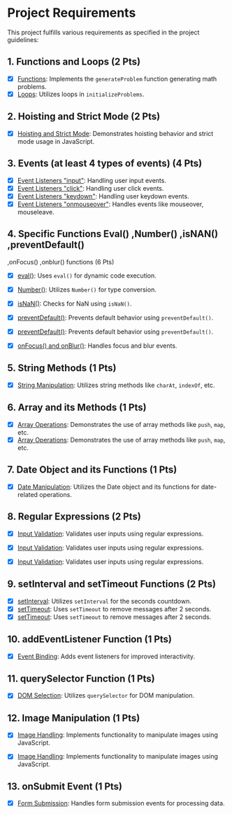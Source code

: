 # Project Requirements

This project fulfills various requirements as specified in the project guidelines:

## 1. Functions and Loops (2 Pts)
- [x] [Functions](/wwwroot/js/KeyboardInputChallenge.js#L56-L63): Implements the `generateProblem` function generating math problems.
- [x] [Loops](/wwwroot/js/KeyboardInputChallenge.js#L49-L52): Utilizes loops in `initializeProblems`.

## 2. Hoisting and Strict Mode (2 Pts)
- [x] [Hoisting and Strict Mode](/Views/Account/Register.cshtml#L107-L112): Demonstrates hoisting behavior and strict mode usage in JavaScript.

## 3. Events (at least 4 types of events)  (4 Pts)
- [x] [Event Listeners "input"](/wwwroot/js/KeyboardInputChallenge.js#L217-249): Handling user input events.
- [x] [Event Listeners "click"](/wwwroot/js/MultipleChoiceChallenge.js#L150-154): Handling user click events.
- [x] [Event Listeners "keydown"](/wwwroot/js/MultipleChoiceChallenge.js#L156-160): Handling user keydown events.
- [x] [Event Listeners "onmouseover"](/Views/Challenges/ErrorMessage.cshtml#L71-L75): Handles events like mouseover, mouseleave.

## 4. Specific Functions Eval() ,Number() ,isNAN() ,preventDefault()
,onFocus() ,onblur() functions (6 Pts)
- [x] [eval()](/wwwroot/js/KeyboardInputChallenge.js#L61): Uses `eval()` for dynamic code execution.
- [x] [Number()](/wwwroot/js/MultipleChoiceChallenge.js#L48): Utilizes `Number()` for type conversion.
- [x] [isNaN()](/wwwroot/js/MultipleChoiceChallenge.js#L108-L109): Checks for NaN using `isNaN()`.

- [x] [preventDefault()](/Views/Account/Settings.cshtml#L130-140): Prevents default behavior using `preventDefault()`.
- [x] [preventDefault()](/Views/Challenges/ViewChallenge.cshtml#L105-193): Prevents default behavior using `preventDefault()`.

- [x] [onFocus() and onBlur()](/Views/Account/Register.cshtml#L83-L93): Handles focus and blur events.

## 5. String Methods (1 Pts)
- [x] [String Manipulation](/Views/Account/Settings.cshtml#L196-L205): Utilizes string methods like `charAt`, `indexOf`, etc.

## 6. Array and its Methods (1 Pts)
- [x] [Array Operations](/wwwroot/js/MultipleChoiceChallenge.js#L39-L55): Demonstrates the use of array methods like `push`, `map`, etc.
- [x] [Array Operations](/wwwroot/js/MultipleChoiceChallenge.js#L25-L44): Demonstrates the use of array methods like `push`, `map`, etc.

## 7. Date Object and its Functions (1 Pts)
- [x] [Date Manipulation](/wwwroot/js/KeyboardInputChallenge.js#L95-L96): Utilizes the Date object and its functions for date-related operations.

## 8. Regular Expressions (2 Pts)
- [x] [Input Validation](/Views/Account/Settings.cshtml#L164): Validates user inputs using regular expressions.
- [x] [Input Validation](/Views/Account/Register.cshtml#L166): Validates user inputs using regular expressions.
- [x] [Input Validation](/Views/Account/Register.cshtml#L185): Validates user inputs using regular expressions.


## 9. setInterval and setTimeout Functions (2 Pts)
- [x] [setInterval](/wwwroot/js/KeyboardInputChallenge.js#L209-L215): Utilizes `setInterval` for the seconds countdown.
- [x] [setTimeout](/wwwroot/js/KeyboardInputChallenge.js#L247): Uses `setTimeout` to remove messages after 2 seconds.
- [x] [setTimeout](/Views/Challenges/ViewChallenge.cshtml#L188): Uses `setTimeout` to remove messages after 2 seconds.

## 10. addEventListener Function (1 Pts)
- [x] [Event Binding](/Views/Account/Settings.cshtml#L196-L205): Adds event listeners for improved interactivity.

## 11. querySelector Function (1 Pts)
- [x] [DOM Selection](/Views/Challenges/ViewChallenge.cshtml#L177-L183): Utilizes `querySelector` for DOM manipulation.

## 12. Image Manipulation (1 Pts)
- [x] [Image Handling](/Views/Challenges/ErrorMessage.cshtml#L82-L112): Implements functionality to manipulate images using JavaScript.
- [x] [Image Handling](/Views/Account/Settings.cshtml#L180-L194): Implements functionality to manipulate images using JavaScript.


## 13. onSubmit Event (1 Pts)
- [x] [Form Submission](/Views/Challenges/ViewChallenge.cshtml#L157-L163): Handles form submission events for processing data.
